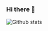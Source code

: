 ### Hi there 👋


 ![Github stats](https://github-readme-stats.vercel.app/api?username=nisanayash&theme=highcontrast&show_icons=true&count_private=true)

